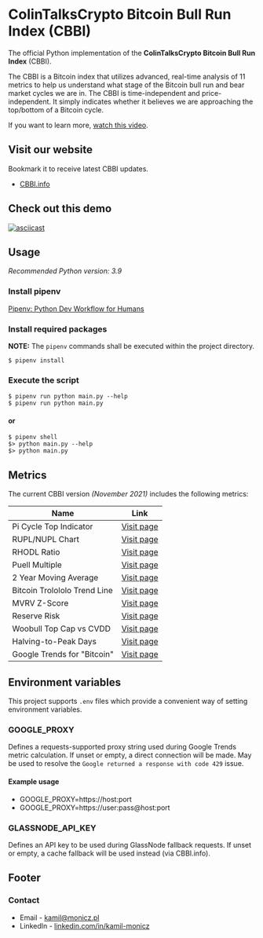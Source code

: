 # ColinTalksCrypto Bitcoin Bull Run Index (CBBI)

The official Python implementation of the **ColinTalksCrypto Bitcoin Bull Run Index** (CBBI).

The CBBI is a Bitcoin index that utilizes advanced, real-time analysis of 11 metrics to help us understand what stage of the Bitcoin bull run and bear market cycles we are in.
The CBBI is time-independent and price-independent.
It simply indicates whether it believes we are approaching the top/bottom of a Bitcoin cycle.

If you want to learn more, [watch this video](https://www.youtube.com/watch?v=bq7djf1n0j4).

## Visit our website

Bookmark it to receive latest CBBI updates.

- [CBBI.info](https://cbbi.info/)

## Check out this demo

[![asciicast](https://asciinema.org/a/6oYLls2F1nCz6Sv6KyMKLL0n7.svg)](https://asciinema.org/a/6oYLls2F1nCz6Sv6KyMKLL0n7)

## Usage

*Recommended Python version: 3.9*

### Install pipenv

[Pipenv: Python Dev Workflow for Humans](https://pipenv.pypa.io/en/latest/#install-pipenv-today)

### Install required packages

**NOTE:** The `pipenv` commands shall be executed within the project directory.

`$ pipenv install`

### Execute the script

`$ pipenv run python main.py --help`  
`$ pipenv run python main.py`

#### or

`$ pipenv shell`  
`$> python main.py --help`  
`$> python main.py`

## Metrics

The current CBBI version *(November 2021)* includes the following metrics:

| Name | Link |
|---------------|------|
| Pi Cycle Top Indicator | [Visit page](https://www.lookintobitcoin.com/charts/pi-cycle-top-indicator/) |
| RUPL/NUPL Chart | [Visit page](https://www.lookintobitcoin.com/charts/relative-unrealized-profit--loss/) |
| RHODL Ratio | [Visit page](https://www.lookintobitcoin.com/charts/rhodl-ratio/) |
| Puell Multiple | [Visit page](https://www.lookintobitcoin.com/charts/puell-multiple/) |
| 2 Year Moving Average | [Visit page](https://www.lookintobitcoin.com/charts/bitcoin-investor-tool/) |
| Bitcoin Trolololo Trend Line | [Visit page](https://www.blockchaincenter.net/bitcoin-rainbow-chart/) |
| MVRV Z-Score | [Visit page](https://www.lookintobitcoin.com/charts/mvrv-zscore/) |
| Reserve Risk | [Visit page](https://www.lookintobitcoin.com/charts/reserve-risk/) |
| Woobull Top Cap vs CVDD | [Visit page](https://charts.woobull.com/bitcoin-price-models/) |
| Halving-to-Peak Days | [Visit page](https://www.youtube.com/watch?v=oxR_0njPht8&t=290s) |
| Google Trends for "Bitcoin" | [Visit page](https://trends.google.com/trends/explore?date=today%205-y&q=bitcoin) |

## Environment variables

This project supports `.env` files which provide a convenient way of setting environment variables.

### GOOGLE_PROXY

Defines a requests-supported proxy string used during Google Trends metric calculation.
If unset or empty, a direct connection will be made.
May be used to resolve the `Google returned a response with code 429` issue.

#### Example usage

* GOOGLE_PROXY=https://host:port
* GOOGLE_PROXY=https://user:pass@host:port

### GLASSNODE_API_KEY

Defines an API key to be used during GlassNode fallback requests.
If unset or empty, a cache fallback will be used instead (via CBBI.info).

## Footer

### Contact

* Email - [kamil@monicz.pl](mailto:kamil@monicz.pl)
* LinkedIn - [linkedin.com/in/kamil-monicz](https://www.linkedin.com/in/kamil-monicz/)
